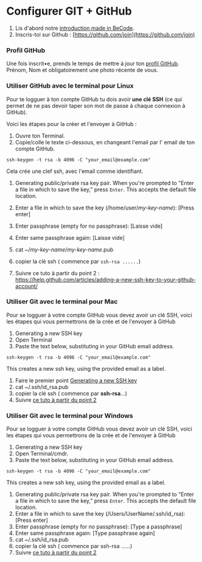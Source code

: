 # Configurer GIT + GitHub



1. Lis d'abord notre [introduction made in BeCode](https://github.com/becodeorg/BeCode/wiki/Git-&-Github).
2. Inscris-toi sur Github : [https://github.com/join](https://github.com/join)


### Profil GitHub

Une fois inscrit•e, prends le temps de mettre à jour ton [profil GitHub](https://github.com/settings/profile). Prénom, Nom et obligatoirement une photo récente de vous.

### Utiliser GitHub avec le terminal pour **Linux**

Pour te logguer à ton compte GitHub tu dois avoir **une clé SSH** (ce qui permet de ne pas devoir taper son mot de passe à chaque connexion à GitHub). 

Voici les étapes pour la créer et l'envoyer à GitHub :

1. Ouvre ton Terminal.
1. Copie/colle le texte ci-dessous, en changeant l'email par l' email de ton compte GitHub.

```
ssh-keygen -t rsa -b 4096 -C "your_email@example.com"
```

Cela crée une clef ssh, avec l'email comme identifiant.

1. Generating public/private rsa key pair.
When you're prompted to "Enter a file in which to save the key," press `Enter`. This accepts the default file location.

1. Enter a file in which to save the key (/home/user/*my-key-name*): [Press enter]
1. Enter passphrase (empty for no passphrase): [Laisse vide]
1. Enter same passphrase again: [Laisse vide]
1. cat ~/*my-key-name*/*my-key-name*.pub
1. copier la clé ssh ( commence par `ssh-rsa ......`)
1. Suivre ce tuto à partir du point 2 : https://help.github.com/articles/adding-a-new-ssh-key-to-your-github-account/

### Utiliser Git avec le terminal pour **Mac**

Pour se logguer à votre compte GitHub vous devez avoir un clé SSH, voici les étapes qui vous permettrons de la crée et de l'envoyer à GitHub

1. Generating a new SSH key
1. Open Terminal
1. Paste the text below, substituting in your GitHub email address.

```
ssh-keygen -t rsa -b 4096 -C "your_email@example.com"
```

This creates a new ssh key, using the provided email as a label.

1. Faire le premier point [Generating a new SSH key](https://help.github.com/articles/generating-a-new-ssh-key-and-adding-it-to-the-ssh-agent/)
1. cat ~/.ssh/id_rsa.pub
1. copier la clé ssh ( commence par **ssh-rsa**...)
1. Suivre [ce tuto à partir du point 2](https://help.github.com/articles/adding-a-new-ssh-key-to-your-github-account/)

### Utiliser Git avec le terminal pour **Windows**

Pour se logguer à votre compte GitHub vous devez avoir un clé SSH, voici les étapes qui vous permettrons de la crée et de l'envoyer à GitHub

1. Generating a new SSH key
1. Open Terminal/cmdr.
1. Paste the text below, substituting in your GitHub email address.

```
ssh-keygen -t rsa -b 4096 -C "your_email@example.com"
```

This creates a new ssh key, using the provided email as a label.

1. Generating public/private rsa key pair.
When you're prompted to "Enter a file in which to save the key," press `Enter`. This accepts the default file location.
1. Enter a file in which to save the key (/Users/UserName/.ssh/id_rsa): [Press enter]
2. Enter passphrase (empty for no passphrase): [Type a passphrase]
1. Enter same passphrase again: [Type passphrase again]
1. cat ~/.ssh/id_rsa.pub
1. copier la clé ssh ( commence par ssh-rsa ......)
1. Suivre [ce tuto à partir du point 2](https://help.github.com/articles/adding-a-new-ssh-key-to-your-github-account/)

































